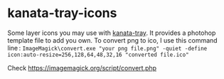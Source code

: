 # kanata-tray-icons
Some layer icons you may use with [kanata-tray](https://github.com/rszyma/kanata-tray). It provides a photohop template file to add you own. To convert png to ico, I use this command line : `ImageMagick\convert.exe "your png file.png" -quiet -define icon:auto-resize=256,128,64,48,32,16 "converted file.ico"`

Check https://imagemagick.org/script/convert.php
